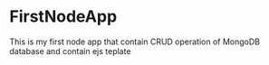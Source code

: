 # FirstNodeApp
This is my first node app that contain CRUD operation of MongoDB database and contain ejs teplate  

